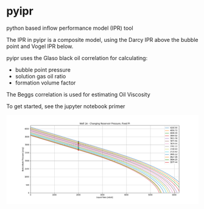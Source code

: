 # pyipr
python based inflow performance model (IPR) tool

The IPR in pyipr is a composite model, using the Darcy IPR above the bubble point and Vogel IPR below. 

pyipr uses the Glaso black oil correlation for calculating:
 - bubble point pressure
 - solution gas oil ratio
 - formation volume factor

The Beggs correlation is used for estimating Oil Viscosity

To get started, see the jupyter notebook primer

![ipr](./data/ipr.png)
